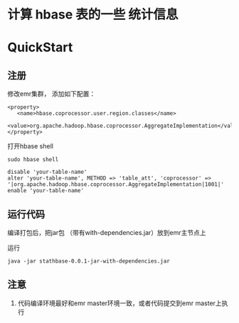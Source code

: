 # 计算 hbase 表的一些 统计信息
# QuickStart
##  注册
修改emr集群， 添加如下配置：
```shell
<property>
   <name>hbase.coprocessor.user.region.classes</name>
   <value>org.apache.hadoop.hbase.coprocessor.AggregateImplementation</value>
</property>
```
打开hbase shell
```shell
sudo hbase shell
```

```给表注册coproccessor
disable 'your-table-name'
alter 'your-table-name', METHOD => 'table_att', 'coprocessor' => '|org.apache.hadoop.hbase.coprocessor.AggregateImplementation|1001|'
enable 'your-table-name'
```


## 运行代码
编译打包后，把jar包 （带有with-dependencies.jar）放到emr主节点上

运行
```shell
java -jar stathbase-0.0.1-jar-with-dependencies.jar
```

## 注意
1. 代码编译环境最好和emr master环境一致，或者代码提交到emr master上执行